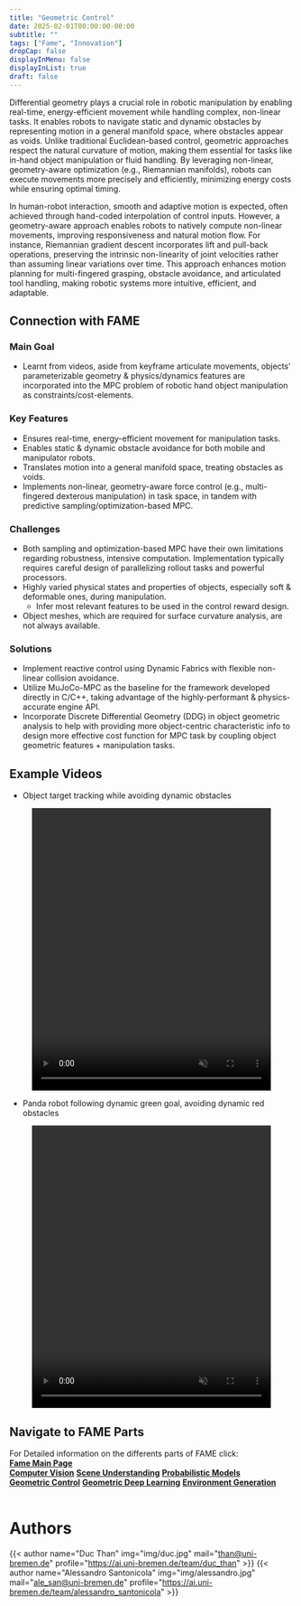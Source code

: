 ```yaml
---
title: "Geometric Control"
date: 2025-02-01T00:00:00-00:00
subtitle: ""
tags: ["Fame", "Innovation"]
dropCap: false
displayInMenu: false
displayInList: true
draft: false
---
```


Differential geometry plays a crucial role in robotic manipulation by enabling real-time, energy-efficient movement while handling complex, non-linear tasks. It enables robots to navigate static and dynamic obstacles by representing motion in a general manifold space, where obstacles appear as voids. Unlike traditional Euclidean-based control, geometric approaches respect the natural curvature of motion, making them essential for tasks like in-hand object manipulation or fluid handling. By leveraging non-linear, geometry-aware optimization (e.g., Riemannian manifolds), robots can execute movements more precisely and efficiently, minimizing energy costs while ensuring optimal timing.

In human-robot interaction, smooth and adaptive motion is expected, often achieved through hand-coded interpolation of control inputs. However, a geometry-aware approach enables robots to natively compute non-linear movements, improving responsiveness and natural motion flow. For instance, Riemannian gradient descent incorporates lift and pull-back operations, preserving the intrinsic non-linearity of joint velocities rather than assuming linear variations over time. This approach enhances motion planning for multi-fingered grasping, obstacle avoidance, and articulated tool handling, making robotic systems more intuitive, efficient, and adaptable.

## Connection with FAME

### Main Goal

- Learnt from videos, aside from keyframe articulate movements, objects’ parameterizable geometry & physics/dynamics features are incorporated into the MPC problem of robotic hand object manipulation as constraints/cost-elements.


### Key Features

- Ensures real-time, energy-efficient movement for manipulation tasks.
- Enables static & dynamic obstacle avoidance for both mobile and manipulator robots.
- Translates motion into a general manifold space, treating obstacles as voids.
- Implements non-linear, geometry-aware force control (e.g., multi-fingered dexterous manipulation) in task space, in tandem with predictive sampling/optimization-based MPC.


### Challenges


- Both sampling and optimization-based MPC have their own limitations regarding robustness, intensive computation. Implementation typically requires careful design of parallelizing rollout tasks and powerful processors.
- Highly varied physical states and properties of objects, especially soft & deformable ones, during manipulation.
  - Infer most relevant features to be used in the control reward design.
- Object meshes, which are required for surface curvature analysis, are not always available.


### Solutions

- Implement reactive control using Dynamic Fabrics with flexible non-linear collision avoidance.
- Utilize MuJoCo-MPC as the baseline for the framework developed directly in C/C++, taking advantage of the highly-performant & physics-accurate engine API.
- Incorporate Discrete Differential Geometry (DDG) in object geometric analysis to help with providing more object-centric characteristic info to design more effective cost function for MPC task by coupling object geometric features + manipulation tasks.


## Example Videos

- Object target tracking while avoiding dynamic obstacles
<figure class="video_container">
  <video width="100%" height="500" loop muted controls>
    <source src="vid/fab_dynamic_particle.mp4" type="video/mp4">
    Your browser does not support the video tag.
  </video>
</figure>

- Panda robot following dynamic green goal, avoiding dynamic red obstacles
<figure class="video_container">
  <video width="100%" height="500" loop muted controls>
    <source src="vid/fab_panda_follow_dynamic_goal_obst.mp4" type="video/mp4">
    Your browser does not support the video tag.
  </video>
</figure>


## Navigate to FAME Parts

<div>
  For Detailed information on the differents parts of FAME click:<br>
  <div class="btn-group" style="width:100%">
    <a class="btn btn-primary" style="width:100%;" target="_blank" href="../"><b>Fame Main Page</b></a>
  </div>
  <div class="btn-group" style="width:100%">
    <a class="btn btn-success" style="width:33.3%;" target="_blank" href="../pose6d"><b>Computer Vision</b></a>
    <a class="btn btn-success" style="width:33.3%;" target="_blank" href="../action_segmentation"><b>Scene Understanding</b></a>
    <a class="btn btn-success" style="width:33.3%;" target="_blank" href="../prob_learning"><b>Probabilistic Models</b></a>
  </div>
  <div class="btn-group" style="width:100%">
    <a class="btn btn-success" style="width:33.3%;" target="_blank" href="../motion_control"><b>Geometric Control</b></a>
    <a class="btn btn-success" style="width:33.3%;" target="_blank" href="../geometric_learning"><b>Geometric Deep Learning</b></a>
    <a class="btn btn-success" style="width:33.3%;" target="_blank" href="../enviroment"><b>Environment Generation</b></a>
  </div>
</div>
<br>

# Authors
{{< author name="Duc Than" img="img/duc.jpg" mail="than@uni-bremen.de" profile="https://ai.uni-bremen.de/team/duc_than" >}}
{{< author name="Alessandro Santonicola" img="img/alessandro.jpg" mail="ale_san@uni-bremen.de" profile="https://ai.uni-bremen.de/team/alessandro_santonicola" >}}
